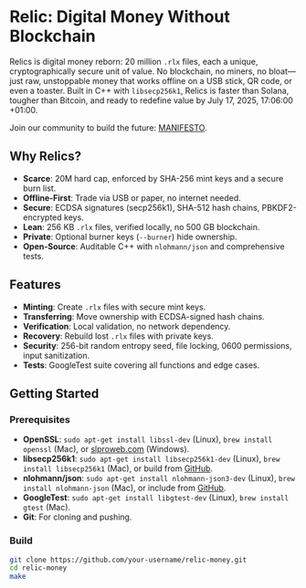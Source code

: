 # Relic: Digital Money Without Blockchain

Relics is digital money reborn: 20 million `.rlx` files, each a unique, cryptographically secure unit of value. No blockchain, no miners, no bloat—just raw, unstoppable money that works offline on a USB stick, QR code, or even a toaster. Built in C++ with `libsecp256k1`, Relics is faster than Solana, tougher than Bitcoin, and ready to redefine value by July 17, 2025, 17:06:00 +01:00.

Join our community to build the future: [MANIFESTO](MANIFESTO.md).

## Why Relics?
- **Scarce**: 20M hard cap, enforced by SHA-256 mint keys and a secure burn list.
- **Offline-First**: Trade via USB or paper, no internet needed.
- **Secure**: ECDSA signatures (secp256k1), SHA-512 hash chains, PBKDF2-encrypted keys.
- **Lean**: 256 KB `.rlx` files, verified locally, no 500 GB blockchain.
- **Private**: Optional burner keys (`--burner`) hide ownership.
- **Open-Source**: Auditable C++ with `nlohmann/json` and comprehensive tests.

## Features
- **Minting**: Create `.rlx` files with secure mint keys.
- **Transferring**: Move ownership with ECDSA-signed hash chains.
- **Verification**: Local validation, no network dependency.
- **Recovery**: Rebuild lost `.rlx` files with private keys.
- **Security**: 256-bit random entropy seed, file locking, 0600 permissions, input sanitization.
- **Tests**: GoogleTest suite covering all functions and edge cases.

## Getting Started
### Prerequisites
- **OpenSSL**: `sudo apt-get install libssl-dev` (Linux), `brew install openssl` (Mac), or [slproweb.com](https://slproweb.com/products/Win32OpenSSL.html) (Windows).
- **libsecp256k1**: `sudo apt-get install libsecp256k1-dev` (Linux), `brew install libsecp256k1` (Mac), or build from [GitHub](https://github.com/bitcoin-core/secp256k1).
- **nlohmann/json**: `sudo apt-get install nlohmann-json3-dev` (Linux), `brew install nlohmann-json` (Mac), or include from [GitHub](https://github.com/nlohmann/json).
- **GoogleTest**: `sudo apt-get install libgtest-dev` (Linux), `brew install gtest` (Mac).
- **Git**: For cloning and pushing.

### Build
```bash
git clone https://github.com/your-username/relic-money.git
cd relic-money
make
